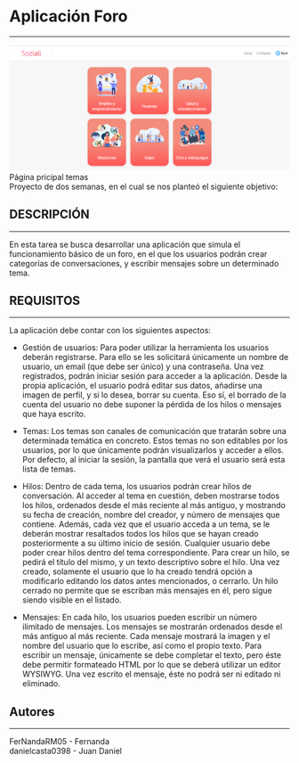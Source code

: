 # Aplicación Foro
***
<img src="client/src/img/temas.PNG" alt="página principal">
<br>
Página pricipal temas
<br>
Proyecto de dos semanas, en el cual se nos planteó el siguiente objetivo:

## DESCRIPCIÓN 
***
En esta tarea se busca desarrollar una aplicación que simula el funcionamiento básico de un foro, en el que los usuarios podrán crear categorías de conversaciones, y escribir mensajes sobre un determinado tema.

## REQUISITOS
***
La aplicación debe contar con los siguientes aspectos:

+ Gestión de usuarios:
Para poder utilizar la herramienta los usuarios deberán registrarse. Para ello se les solicitará únicamente un nombre de usuario, un email (que debe ser único) y una contraseña. Una vez registrados, podrán iniciar sesión para acceder a la aplicación. Desde la propia aplicación, el usuario podrá editar sus datos, añadirse una imagen de perfil, y si lo desea, borrar su cuenta. Eso sí, el borrado de la cuenta del usuario no debe suponer la pérdida de los hilos o mensajes que haya escrito.

+ Temas:
Los temas son canales de comunicación que tratarán sobre una determinada temática en concreto. Estos temas no son editables por los usuarios, por lo que únicamente podrán visualizarlos y acceder a ellos. Por defecto, al iniciar la sesión, la pantalla que verá el usuario será esta lista de temas.

+ Hilos:
Dentro de cada tema, los usuarios podrán crear hilos de conversación. Al acceder al tema en cuestión, deben mostrarse todos los hilos, ordenados desde el más reciente al más antiguo, y mostrando su fecha de creación, nombre del creador, y número de mensajes que contiene. Además, cada vez que el usuario acceda a un tema, se le deberán mostrar resaltados todos los hilos que se hayan creado posteriormente a su último inicio de sesión. Cualquier usuario debe poder crear hilos dentro del tema correspondiente. Para crear un hilo, se pedirá el título del mismo, y un texto descriptivo sobre el hilo. Una vez creado, solamente el usuario que lo ha creado tendrá opción a modificarlo editando los datos antes mencionados, o cerrarlo. Un hilo cerrado no permite que se escriban más mensajes en él, pero sigue siendo visible en el listado.

+ Mensajes:
En cada hilo, los usuarios pueden escribir un número ilimitado de mensajes. Los mensajes se mostrarán ordenados desde el más antiguo al más reciente. Cada mensaje mostrará la imagen y el nombre del usuario que lo escribe, así como el propio texto. Para escribir un mensaje, únicamente se debe completar el texto, pero éste debe permitir formateado HTML por lo que se deberá utilizar un editor WYSIWYG. Una vez escrito el mensaje, éste no podrá ser ni editado ni eliminado.

## Autores
***
FerNandaRM05 - Fernanda<br>
danielcasta0398 - Juan Daniel<br>
<br>
